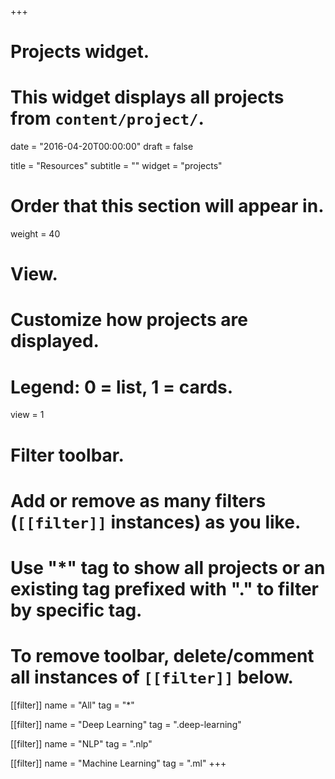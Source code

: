 +++
# Projects widget.
# This widget displays all projects from `content/project/`.

date = "2016-04-20T00:00:00"
draft = false

title = "Resources"
subtitle = ""
widget = "projects"

# Order that this section will appear in.
weight = 40

# View.
# Customize how projects are displayed.
# Legend: 0 = list, 1 = cards.
view = 1

# Filter toolbar.
# Add or remove as many filters (`[[filter]]` instances) as you like.
# Use "*" tag to show all projects or an existing tag prefixed with "." to filter by specific tag.
# To remove toolbar, delete/comment all instances of `[[filter]]` below.
[[filter]]
  name = "All"
  tag = "*"
  
[[filter]]
  name = "Deep Learning"
  tag = ".deep-learning"

[[filter]]
  name = "NLP"
  tag = ".nlp"

[[filter]]
  name = "Machine Learning"
  tag = ".ml"
+++

